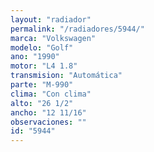 ```yaml
---
layout: "radiador"
permalink: "/radiadores/5944/"
marca: "Volkswagen"
modelo: "Golf"
ano: "1990"
motor: "L4 1.8"
transmision: "Automática"
parte: "M-990"
clima: "Con clima"
alto: "26 1/2"
ancho: "12 11/16"
observaciones: ""
id: "5944"
---
```


